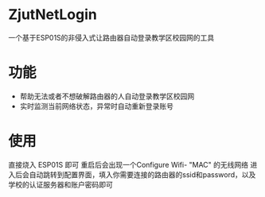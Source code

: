 # ZjutNetLogin
一个基于ESP01S的非侵入式让路由器自动登录教学区校园网的工具

# 功能
* 帮助无法或者不想破解路由器的人自动登录教学区校园网
* 实时监测当前网络状态，异常时自动重新登录账号

# 使用
直接烧入 ESP01S 即可
重启后会出现一个Configure Wifi- "MAC" 的无线网络
进入后会自动跳转到配置界面，填入你需要连接的路由器的ssid和password，以及学校的认证服务器和账户密码即可
